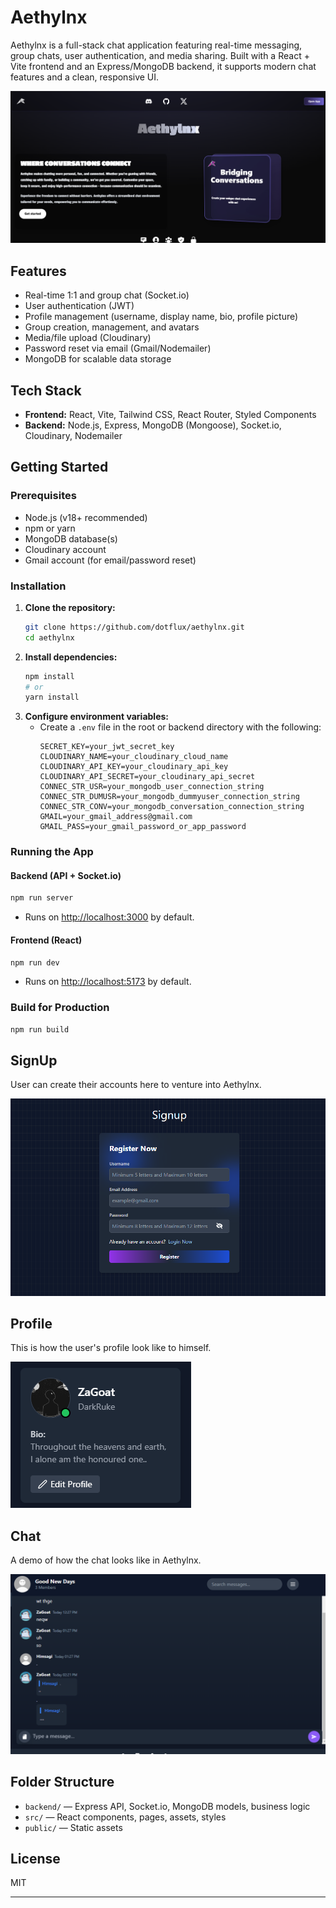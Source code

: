# Aethylnx

Aethylnx is a full-stack chat application featuring real-time messaging, group chats, user authentication, and media sharing. Built with a React + Vite frontend and an Express/MongoDB backend, it supports modern chat features and a clean, responsive UI.

![landing_page](https://github.com/dotflux/Aethylnx/blob/b6c973e443a43126b6409f1b0bc0d8d54a970219/landing_page.png)

## Features
- Real-time 1:1 and group chat (Socket.io)
- User authentication (JWT)
- Profile management (username, display name, bio, profile picture)
- Group creation, management, and avatars
- Media/file upload (Cloudinary)
- Password reset via email (Gmail/Nodemailer)
- MongoDB for scalable data storage

## Tech Stack
- **Frontend:** React, Vite, Tailwind CSS, React Router, Styled Components
- **Backend:** Node.js, Express, MongoDB (Mongoose), Socket.io, Cloudinary, Nodemailer

## Getting Started

### Prerequisites
- Node.js (v18+ recommended)
- npm or yarn
- MongoDB database(s)
- Cloudinary account
- Gmail account (for email/password reset)

### Installation
1. **Clone the repository:**
   ```bash
   git clone https://github.com/dotflux/aethylnx.git
   cd aethylnx
   ```
2. **Install dependencies:**
   ```bash
   npm install
   # or
   yarn install
   ```
3. **Configure environment variables:**
   - Create a `.env` file in the root or backend directory with the following:
     ```env
     SECRET_KEY=your_jwt_secret_key
     CLOUDINARY_NAME=your_cloudinary_cloud_name
     CLOUDINARY_API_KEY=your_cloudinary_api_key
     CLOUDINARY_API_SECRET=your_cloudinary_api_secret
     CONNEC_STR_USR=your_mongodb_user_connection_string
     CONNEC_STR_DUMUSR=your_mongodb_dummyuser_connection_string
     CONNEC_STR_CONV=your_mongodb_conversation_connection_string
     GMAIL=your_gmail_address@gmail.com
     GMAIL_PASS=your_gmail_password_or_app_password
     ```

### Running the App

#### Backend (API + Socket.io)
```bash
npm run server
```
- Runs on [http://localhost:3000](http://localhost:3000) by default.

#### Frontend (React)
```bash
npm run dev
```
- Runs on [http://localhost:5173](http://localhost:5173) by default.

### Build for Production
```bash
npm run build
```

## SignUp

User can create their accounts here to venture into Aethylnx.

![signup_page](https://github.com/dotflux/Aethylnx/blob/b6c973e443a43126b6409f1b0bc0d8d54a970219/signup.png)

## Profile

This is how the user's profile look like to himself.

![profile_modal](https://github.com/dotflux/Aethylnx/blob/b6c973e443a43126b6409f1b0bc0d8d54a970219/profile.png)

## Chat

A demo of how the chat looks like in Aethylnx.

![chat_page](https://github.com/dotflux/Aethylnx/blob/b6c973e443a43126b6409f1b0bc0d8d54a970219/chat.png)

## Folder Structure
- `backend/` — Express API, Socket.io, MongoDB models, business logic
- `src/` — React components, pages, assets, styles
- `public/` — Static assets

## License
MIT

---
